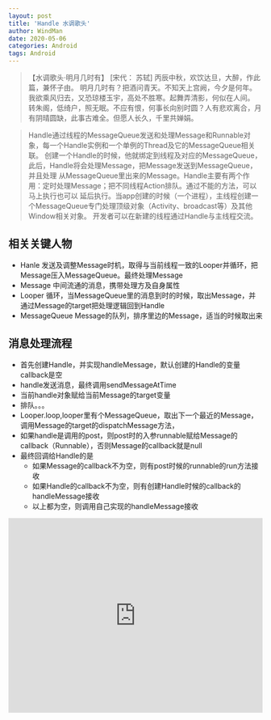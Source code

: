 ```yaml
---
layout: post
title: 'Handle 水调歌头'
author: WindMan
date: 2020-05-06
categories: Android
tags: Android 
---
```

> 【水调歌头·明月几时有】  [宋代： 苏轼]
丙辰中秋，欢饮达旦，大醉，作此篇，兼怀子由。
明月几时有？把酒问青天。不知天上宫阙，今夕是何年。我欲乘风归去，又恐琼楼玉宇，高处不胜寒。起舞弄清影，何似在人间。
转朱阁，低绮户，照无眠。不应有恨，何事长向别时圆？人有悲欢离合，月有阴晴圆缺，此事古难全。但愿人长久，千里共婵娟。


> Handle通过线程的MessageQueue发送和处理Message和Runnable对象，每一个Handle实例和一个单例的Thread及它的MessageQueue相关联。
创建一个Handle的时候，他就绑定到线程及对应的MessageQueue，此后，Handle将会处理Message，把Message发送到MessageQueue，并且处理
从MessageQueue里出来的Message。Handle主要有两个作用：定时处理Message；把不同线程Action排队。通过不能的方法，可以马上执行也可以
延后执行。当app创建的时候（一个进程），主线程创建一个MessageQueue专门处理顶级对象（Activity、broadcast等）及其他Window相关对象。
开发者可以在新建的线程通过Handle与主线程交流。

## 相关关键人物
+ Hanle
发送及调整Message时机，取得与当前线程一致的Looper并循环，把Message压入MessageQueue。最终处理Message
+ Message
中间流通的消息，携带处理方及自身属性
+ Looper
循环，当MessageQueue里的消息到时的时候，取出Message，并通过Message的target把处理逻辑回到Handle
+ MessageQueue
Message的队列，排序里边的Message，适当的时候取出来

## 消息处理流程
+ 首先创建Handle，并实现handleMessage，默认创建的Handle的变量callback是空
+ handle发送消息，最终调用sendMessageAtTime
+ 当前handle对象赋给当前Message的target变量
+ 排队。。。
+ Looper.loop,looper里有个MessageQueue，取出下一个最近的Message，调用Message的target的dispatchMessage方法，
+ 如果handle是调用的post，则post时的入参runnable赋给Message的callback（Runnable），否则Message的callback就是null
+ 最终回调给Handle的是
	- 如果Message的callback不为空，则有post时候的runnable的run方法接收
	- 如果Handle的callback不为空，则有创建Handle时候的callback的handleMessage接收
	- 以上都为空，则调用自己实现的handleMessage接收

<iframe type="text/html" width="100%" height="385" src="http://www.youtube.com/embed/gfmjMWjn-Xg" frameborder="0"></iframe>